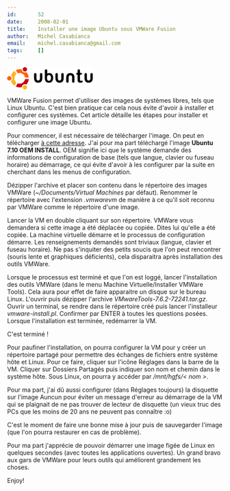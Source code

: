 ```yaml
---
id:       52
date:     2008-02-01
title:    Installer une image Ubuntu sous VMWare Fusion
author:   Michel Casabianca
email:    michel.casabianca@gmail.com
tags:     []
---
```


![Logo Ubuntu](logo-ubuntu.png)

VMWare Fusion permet d'utiliser des images de systèmes libres, tels que Linux Ubuntu. C'est bien pratique car cela nous évite d'avoir à installer et configurer ces systèmes. Cet article détaille les étapes pour installer et configurer une image Ubuntu.

Pour commencer, il est nécessaire de télécharger l'image. On peut en télécharger [à cette adresse](http://vmware.pouf.org/). J'ai pour ma part téléchargé l'image **Ubuntu 7.10 OEM INSTALL**. OEM signifie ici que le système demande des informations de configuration de base (tels que langue, clavier ou fuseau horaire) au démarrage, ce qui évite d'avoir à les configurer par la suite en cherchant dans les menus de configuration.

Dézipper l'archive et placer son contenu dans le répertoire des images VMWare (*~/Documents/Virtual Machines* par défaut). Renommer le répertoire avec l'extension *.vmwarevm* de manière à ce qu'il soit reconnu par VMWare comme le répertoire d'une image.

Lancer la VM en double cliquant sur son répertoire. VMWare vous demandera si cette image a été déplacée ou copiée. Dites lui qu'elle a été copiée. La machine virtuelle démarre et le processus de configuration démarre. Les renseignements demandés sont triviaux (langue, clavier et fuseau horaire). Ne pas s'inquiter des petits soucis que l'on peut rencontrer (souris lente et graphiques déficients), cela disparaitra après installation des outils VMWare.

Lorsque le processus est terminé et que l'on est loggé, lancer l'installation des outils VMWare (dans le menu Machine Virtuelle/Installer VMWare Tools). Cela aura pour effet de faire apparaitre un disque sur le bureau Linux. L'ouvrir puis dézipper l'archive *VMwareTools-7.6.2-72241.tar.gz*. Ouvrir un terminal, se rendre dans le répertoire créé puis lancer l'installeur *vmware-install.pl*. Confirmer par ENTER à toutes les questions posées. Lorsque l'installation est terminée, redémarrer la VM.

C'est terminé !

Pour paufiner l'installation, on pourra configurer la VM pour y créer un répertoire partagé pour permettre des échanges de fichiers entre système hôte et Linux. Pour ce faire, cliquer sur l'icône Réglages dans la barre de la VM. Cliquer sur Dossiers Partagés puis indiquer son nom et chemin dans le système hôte. Sous Linux, on pourra y accéder par */mnt/hgfs/< nom >*.

Pour ma part, j'ai dû aussi configurer (dans Réglages toujours) la disquette sur l'image Auncun pour éviter un message d'erreur au démarrage de la VM qui se plaignait de ne pas trouver de lecteur de disquette (un vieux truc des PCs que les moins de 20 ans ne peuvent pas connaître :o)

C'est le moment de faire une bonne mise à jour puis de sauvegarder l'image (que l'on pourra restaurer en cas de problème).

Pour ma part j'apprécie de pouvoir démarrer une image figée de Linux en quelques secondes (avec toutes les applications ouvertes). Un grand bravo aux gars de VMWare pour leurs outils qui améliorent grandement les choses.

Enjoy!

